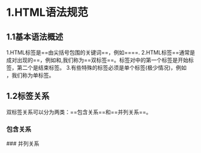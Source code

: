 # 1.HTML语法规范
## 1.1基本语法概述
1.HTML标签是==由尖括号包围的关键词==，例如==<html>==.
2.HTML标签==通常是成对出现的==，例如<html>和</html>,我们称为==双标签==。标签对中的第一个标签是开始标签，第二个是结束标签。
3.有些特殊的标签必须是单个标签(极少情况)，例如<br />，我们称为单标签。

## 1.2标签关系
双标签关系可以分为两类：==包含关系==和==并列关系==。
### 包含关系
<head>
    <title> </title>
</head>
### 并列关系
<head> </head>
<body> </body>